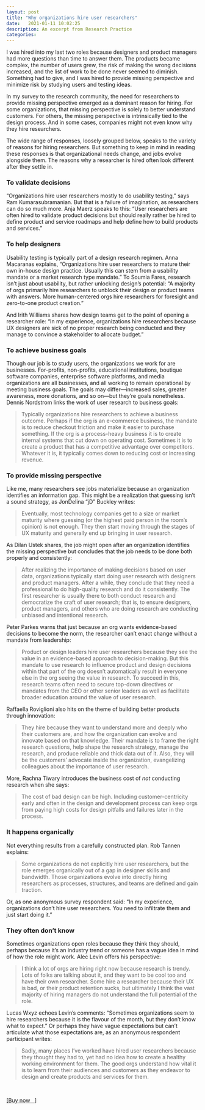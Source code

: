```yaml
---
layout: post
title: "Why organizations hire user researchers"
date:   2021-01-11 10:02:25
description: An excerpt from Research Practice
categories:
---
```

I was hired into my last two roles because designers and product managers had more questions than time to answer them. The products became complex, the number of users grew, the risk of making the wrong decisions increased, and the list of work to be done never seemed to diminish. Something had to give, and I was hired to provide missing perspective and minimize risk by studying users and testing ideas.

In my survey to the research community, the need for researchers to provide missing perspective emerged as a dominant reason for hiring. For some organizations, that missing perspective is solely to better understand customers. For others, the missing perspective is intrinsically tied to the design process. And in some cases, companies might not even know why they hire researchers.

The wide range of responses, loosely grouped below, speaks to the variety of reasons for hiring researchers. But something to keep in mind in reading these responses is that organizational needs change, and jobs evolve alongside them. The reasons why a researcher is hired often look different after they settle in.

### To validate decisions

“Organizations hire user researchers mostly to do usability testing,” says Ram Kumarasubramanian. But that is a failure of imagination, as researchers can do so much more. Anja Maerz speaks to this: “User researchers are often hired to validate product decisions but should really rather be hired to define product and service roadmaps and help define how to build products and services.”

### To help designers

Usability testing is typically part of a design research regimen. Anna Macaranas explains, “Organizations hire user researchers to mature their own in-house design practice. Usually this can stem from a usability mandate or a market research type mandate.”
To Soumia Fares, research isn’t just about usability, but rather unlocking design’s potential: “A majority of orgs primarily hire researchers to unblock their design or product teams with answers. More human-centered orgs hire researchers for foresight and zero-to-one product creation.”

And Irith Williams shares how design teams get to the point of opening a researcher role: “In my experience, organizations hire researchers because UX designers are sick of no proper research being conducted and they manage to convince a stakeholder to allocate budget.”

### To achieve business goals

Though our job is to study users, the organizations we work for are businesses. For-profits, non-profits, educational institutions, boutique software companies, enterprise software platforms, and media organizations are all businesses, and all working to remain operational by meeting business goals. The goals may differ—increased sales, greater awareness, more donations, and so on—but they’re goals nonetheless. Dennis Nordstrom links the work of user research to business goals:

>Typically organizations hire researchers to achieve a business outcome. Perhaps if the org is an e-commerce business, the mandate is to reduce checkout friction and make it easier to purchase something. If the org is a process-heavy business it is to create internal systems that cut down on operating cost. Sometimes it is to create a product that has a competitive advantage over competitors. Whatever it is, it typically comes down to reducing cost or increasing revenue.

### To provide missing perspective

Like me, many researchers see jobs materialize because an organization identifies an information gap. This might be a realization that guessing isn’t a sound strategy, as JonDelina “jD” Buckley writes:

>Eventually, most technology companies get to a size or market maturity where guessing (or the highest paid person in the room’s opinion) is not enough. They then start moving through the stages of UX maturity and generally end up bringing in user research.

As Dilan Ustek shares, the job might open after an organization identifies the missing perspective but concludes that the job needs to be done both properly and consistently:

>After realizing the importance of making decisions based on user data, organizations typically start doing user research with designers and product managers. After a while, they conclude that they need a professional to do high-quality research and do it consistently. The first researcher is usually there to both conduct research and democratize the craft of user research; that is, to ensure designers, product managers, and others who are doing research are conducting unbiased and intentional research.

Peter Parkes warns that just because an org wants evidence-based decisions to become the norm, the researcher can’t enact change without a mandate from leadership:

>Product or design leaders hire user researchers because they see the value in an evidence-based approach to decision-making. But this mandate to use research to influence product and design decisions within that part of the org doesn’t automatically result in everyone else in the org seeing the value in research. To succeed in this, research teams often need to secure top-down directives or mandates from the CEO or other senior leaders as well as facilitate broader education around the value of user research.

Raffaella Roviglioni also hits on the theme of building better products through innovation:
>They hire because they want to understand more and deeply who their customers are, and how the organization can evolve and innovate based on that knowledge. Their mandate is to frame the right research questions, help shape the research strategy, manage the research, and produce reliable and thick data out of it. Also, they will be the customers’ advocate inside the organization, evangelizing colleagues about the importance of user research.

More, Rachna Tiwary introduces the business cost of *not* conducting research when she says:
>The cost of bad design can be high. Including customer-centricity early and often in the design and development process can keep orgs from paying high costs for design pitfalls and failures later in the process.

### It happens organically

Not everything results from a carefully constructed plan. Rob Tannen explains:
>Some organizations do not explicitly hire user researchers, but the role emerges organically out of a gap in designer skills and bandwidth. Those organizations evolve into directly hiring researchers as processes, structures, and teams are defined and gain traction.

Or, as one anonymous survey respondent said: “In my experience, organizations don’t hire user researchers. You need to infiltrate them and just start doing it.”

### They often don’t know

Sometimes organizations open roles because they think they should, perhaps because it’s an industry trend or someone has a vague idea in mind of how the role might work. Alec Levin offers his perspective:
>I think a lot of orgs are hiring right now because research is trendy. Lots of folks are talking about it, and they want to be cool too and have their own researcher. Some hire a researcher because their UX is bad, or their product retention sucks, but ultimately I think the vast majority of hiring managers do not understand the full potential of the role.

Lucas Wxyz echoes Levin’s comments: “Sometimes organizations seem to hire researchers because it is the flavour of the month, but they don’t know what to expect.” Or perhaps they have vague expectations but can’t articulate what those expectations are, as an anonymous respondent participant writes:

>Sadly, many places I’ve worked have hired user researchers because they thought they had to, yet had no idea how to create a healthy working environment for them. The good orgs understand how vital it is to learn from their audiences and customers as they endeavor to design and create products and services for them.

<br />
<p><a href="http://researchpractice.co" target="blank">[Buy now &nbsp; <i class="fas fa-external-link-alt"></i>]</a></p>
